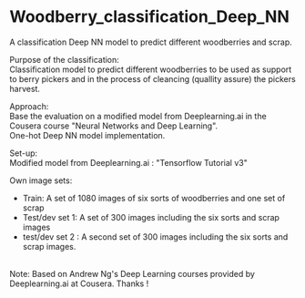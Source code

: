 # Woodberry_classification_Deep_NN 
A classification Deep NN model to predict different woodberries and scrap.

Purpose of the classification:<br>
Classification model to predict different woodberries to be used as support to berry pickers and in the process of cleancing (quallity assure) the pickers harvest.

Approach:<br>
Base the evaluation on a modified model from Deeplearning.ai in the Cousera course "Neural Networks and Deep Learning".<br>
One-hot Deep NN model implementation. 

Set-up:<br>
Modified model from Deeplearning.ai : "Tensorflow Tutorial v3"

Own image sets:
<ul>
<li>Train: A set of 1080 images of six sorts of woodberries and one set of scrap
<li>Test/dev set 1: A set of 300 images including the six sorts and scrap images
<li>test/dev set 2 : A second set of 300 images including the six sorts and scrap images.
</ul>
<br>
Note: Based on Andrew Ng's Deep Learning courses provided by Deeplearning.ai at Cousera. Thanks !
